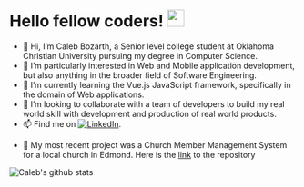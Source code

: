 # Hello fellow coders! <img src="https://raw.githubusercontent.com/MartinHeinz/MartinHeinz/master/wave.gif" width="30px">

- 👋 Hi, I’m Caleb Bozarth, a Senior level college student at Oklahoma Christian University pursuing my degree in Computer Science.
- 👀 I’m particularly interested in Web and Mobile application development, but also anything in the broader field of Software Engineering.
- 🌱 I’m currently learning the Vue.js JavaScript framework, specifically in the domain of Web applications.
- 💞️ I’m looking to collaborate with a team of developers to build my real world skill with development and production of real world products.
- 📫 Find me on [![LinkedIn][2.2]][2].

[2.2]: https://raw.githubusercontent.com/MartinHeinz/MartinHeinz/master/linkedin-3-16.png
[2]: https://www.linkedin.com/in/caleb-bozarth

- 🔗 My most recent project was a Church Member Management System for a local church in Edmond. Here is the [link](https://github.com/tylerdavidjoy/SEV-Project-Vue) to the repository

![Caleb's github stats](https://github-readme-stats.vercel.app/api?username=CalebMatthewBozarth)

<!---
CalebMatthewBozarth/CalebMatthewBozarth is a ✨ special ✨ repository because its `README.md` (this file) appears on your GitHub profile.
You can click the Preview link to take a look at your changes.
--->
